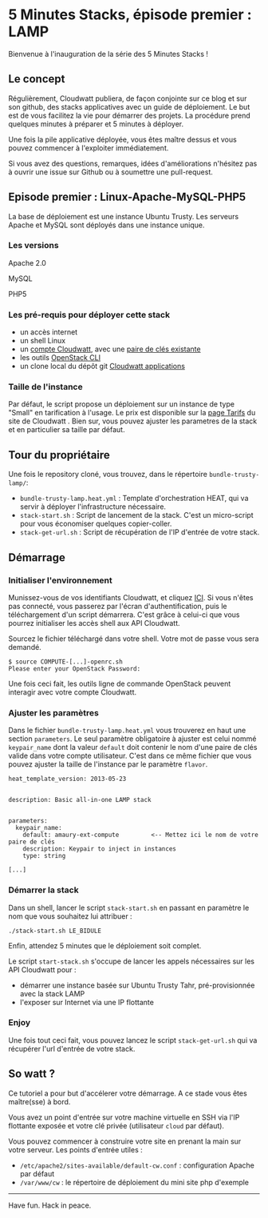 # 5 Minutes Stacks, épisode premier : LAMP

Bienvenue à l'inauguration de la série des 5 Minutes Stacks !

## Le concept

Régulièrement, Cloudwatt publiera, de façon conjointe sur ce blog et
sur son github, des stacks applicatives avec un guide de déploiement.
Le but est de vous facilitez la vie pour démarrer des projets. La
procédure prend quelques minutes à préparer et 5 minutes à déployer.

Une fois la pile applicative déployée, vous êtes maître dessus et vous
pouvez commencer à l'exploiter immédiatement.

Si vous avez des questions, remarques, idées d'améliorations n'hésitez
pas à ouvrir une issue sur Github ou à soumettre une pull-request.

## Episode premier : Linux-Apache-MySQL-PHP5

La base de déploiement est une instance Ubuntu Trusty. Les serveurs Apache et MySQL sont
déployés dans une instance unique. 

### Les versions

Apache 2.0

MySQL 

PHP5

### Les pré-requis pour déployer cette stack

* un accès internet
* un shell Linux
* un [compte Cloudwatt](https://www.cloudwatt.com/authentification), avec une [paire de clés existante](https://console.cloudwatt.com/project/access_and_security/?tab=access_security_tabs__keypairs_tab)
* les outils [OpenStack CLI](http://docs.openstack.org/cli-reference/content/install_clients.html)
* un clone local du dépôt git [Cloudwatt applications](https://github.com/cloudwatt/applications)

### Taille de l'instance

Par défaut, le script propose un déploiement sur un instance de type "Small" en tarification à l'usage. Le prix est disponible sur la [page Tarifs](https://www.cloudwatt.com/fr/produits/tarifs.html) du site de Cloudwatt . Bien sur, vous pouvez ajuster les parametres de la stack et en particulier sa taille par défaut. 

## Tour du propriétaire

Une fois le repository cloné, vous trouvez, dans le répertoire ```bundle-trusty-lamp/```:

* ```bundle-trusty-lamp.heat.yml``` : Template d'orchestration HEAT, qui va servir à déployer l'infrastructure nécessaire.
* ```stack-start.sh``` : Script de lancement de la stack. C'est un micro-script pour vous économiser quelques copier-coller.
* ```stack-get-url.sh``` : Script de récupération de l'IP d'entrée de votre stack.


## Démarrage

### Initialiser l'environnement

Munissez-vous de vos identifiants Cloudwatt, et cliquez [ICI](https://console.cloudwatt.com/project/access_and_security/api_access/openrc/). Si vous n'êtes pas connecté, vous passerez par l'écran d'authentification, puis le téléchargement d'un script démarrera. C'est grâce à celui-ci que vous pourrez initialiser les accès shell aux API Cloudwatt.

Sourcez le fichier téléchargé dans votre shell. Votre mot de passe vous sera demandé. 

```
$ source COMPUTE-[...]-openrc.sh
Please enter your OpenStack Password:

```

Une fois ceci fait, les outils ligne de commande OpenStack peuvent interagir avec votre compte Cloudwatt.

### Ajuster les paramètres

Dans le fichier ```bundle-trusty-lamp.heat.yml``` vous trouverez en haut une section ```parameters```. Le seul paramètre obligatoire à ajuster est celui nommé ```keypair_name``` dont la valeur ```default``` doit contenir le nom d'une paire de clés valide dans votre compte utilisateur.
C'est dans ce même fichier que vous pouvez ajuster la taille de l'instance par le paramètre ```flavor```.

```
heat_template_version: 2013-05-23


description: Basic all-in-one LAMP stack


parameters:
  keypair_name:
    default: amaury-ext-compute         <-- Mettez ici le nom de votre paire de clés
    description: Keypair to inject in instances
    type: string

[...]
```

### Démarrer la stack

Dans un shell, lancer le script ```stack-start.sh``` en passant en paramètre le nom que vous souhaitez lui attribuer :

```
./stack-start.sh LE_BIDULE
```

Enfin, attendez 5 minutes que le déploiement soit complet.

Le script ```start-stack.sh``` s'occupe de lancer les appels nécessaires sur les API Cloudwatt pour :

* démarrer une instance basée sur Ubuntu Trusty Tahr, pré-provisionnée avec la stack LAMP
* l'exposer sur Internet via une IP flottante

### Enjoy

Une fois tout ceci fait, vous pouvez lancez le script ```stack-get-url.sh``` qui va récupérer l'url d'entrée de votre stack.


## So watt ?

Ce tutoriel a pour but d'accélerer votre démarrage. A ce stade vous êtes maître(sse) à bord. 

Vous avez un point d'entrée sur votre machine virtuelle en SSH via l'IP flottante exposée et votre clé privée (utilisateur ```cloud``` par défaut).

Vous pouvez commencer à construire votre site en prenant la main sur votre serveur. Les points d'entrée utiles :

* ```/etc/apache2/sites-available/default-cw.conf``` : configuration Apache par défaut 
* ```/var/www/cw``` : le répertoire de déploiement du mini site php d'exemple

-----
Have fun. Hack in peace.

